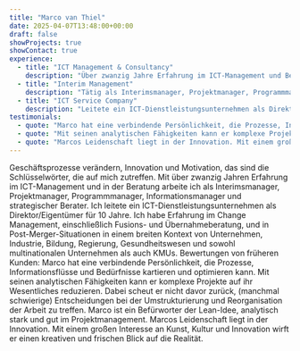 ```yaml
---
title: "Marco van Thiel"
date: 2025-04-07T13:48:00+00:00
draft: false
showProjects: true
showContact: true
experience:
  - title: "ICT Management & Consultancy"
    description: "Über zwanzig Jahre Erfahrung im ICT-Management und Beratung"
  - title: "Interim Management"
    description: "Tätig als Interimsmanager, Projektmanager, Programmmanager, Informationsmanager und strategischer Berater"
  - title: "ICT Service Company"
    description: "Leitete ein ICT-Dienstleistungsunternehmen als Direktor/Eigentümer für 10 Jahre"
testimonials:
  - quote: "Marco hat eine verbindende Persönlichkeit, die Prozesse, Informationsflüsse und Bedürfnisse kartieren und optimieren kann."
  - quote: "Mit seinen analytischen Fähigkeiten kann er komplexe Projekte auf ihr Wesentliches reduzieren. Dabei scheut er nicht davor zurück, (manchmal schwierige) Entscheidungen bei der Umstrukturierung und Reorganisation der Arbeit zu treffen. Marco ist ein Befürworter der Lean-Idee, analytisch stark und gut im Projektmanagement."
  - quote: "Marcos Leidenschaft liegt in der Innovation. Mit einem großen Interesse an Kunst, Kultur und Innovation wirft er einen kreativen und frischen Blick auf die Realität."
---
```

Geschäftsprozesse verändern, Innovation und Motivation, das sind die Schlüsselwörter, die auf mich zutreffen.
Mit über zwanzig Jahren Erfahrung im ICT-Management und in der Beratung arbeite ich als Interimsmanager, Projektmanager, Programmmanager, Informationsmanager und strategischer Berater. Ich leitete ein ICT-Dienstleistungsunternehmen als Direktor/Eigentümer für 10 Jahre.
Ich habe Erfahrung im Change Management, einschließlich Fusions- und Übernahmeberatung, und in Post-Merger-Situationen in einem breiten Kontext von Unternehmen, Industrie, Bildung, Regierung, Gesundheitswesen und sowohl multinationalen Unternehmen als auch KMUs.
Bewertungen von früheren Kunden:
Marco hat eine verbindende Persönlichkeit, die Prozesse, Informationsflüsse und Bedürfnisse kartieren und optimieren kann.
Mit seinen analytischen Fähigkeiten kann er komplexe Projekte auf ihr Wesentliches reduzieren. Dabei scheut er nicht davor zurück, (manchmal schwierige) Entscheidungen bei der Umstrukturierung und Reorganisation der Arbeit zu treffen. Marco ist ein Befürworter der Lean-Idee, analytisch stark und gut im Projektmanagement.
Marcos Leidenschaft liegt in der Innovation. Mit einem großen Interesse an Kunst, Kultur und Innovation wirft er einen kreativen und frischen Blick auf die Realität.
